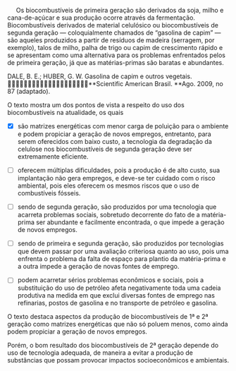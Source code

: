 

     Os biocombustíveis de primeira geração são derivados da soja, milho e cana-de-açúcar e sua produção ocorre através da fermentação. Biocombustíveis derivados de material celulósico ou biocombustíveis de segunda geração — coloquialmente chamados de “gasolina de capim” — são aqueles produzidos a partir de resíduos de madeira (serragem, por exemplo), talos de milho, palha de trigo ou capim de crescimento rápido e se apresentam como uma alternativa para os problemas enfrentados pelos de primeira geração, já que as matérias-primas são baratas e abundantes.

DALE, B. E.; HUBER, G. W. Gasolina de capim e outros vegetais.\
     **Scientific American Brasil. **Ago. 2009, no 87 (adaptado).

O texto mostra um dos pontos de vista a respeito do uso dos biocombustíveis na atualidade, os quais



- [x] são matrizes energéticas com menor carga de poluição para o ambiente e podem propiciar a geração de novos empregos, entretanto, para serem oferecidos com baixo custo, a tecnologia da degradação da celulose nos biocombustíveis de segunda geração deve ser extremamente eficiente.
- [ ] oferecem múltiplas dificuldades, pois a produção é de alto custo, sua implantação não gera empregos, e deve-se ter cuidado com o risco ambiental, pois eles oferecem os mesmos riscos que o uso de combustíveis fósseis.
- [ ] sendo de segunda geração, são produzidos por uma tecnologia que acarreta problemas sociais, sobretudo decorrente do fato de a matéria-prima ser abundante e facilmente encontrada, o que impede a geração de novos empregos.
- [ ] sendo de primeira e segunda geração, são produzidos por tecnologias que devem passar por uma avaliação criteriosa quanto ao uso, pois uma enfrenta o problema da falta de espaço para plantio da matéria-prima e a outra impede a geração de novas fontes de emprego.
- [ ] podem acarretar sérios problemas econômicos e sociais, pois a substituição do uso de petróleo afeta negativamente toda uma cadeia produtiva na medida em que exclui diversas fontes de emprego nas refinarias, postos de gasolina e no transporte de petróleo e gasolina.


O texto destaca aspectos da produção de biocombustíveis de 1ª e 2ª geração como matrizes energéticas que não só poluem menos, como ainda podem propiciar a geração de novos empregos.

Porém, o bom resultado dos biocombustíveis de 2ª geração depende do uso de tecnologia adequada, de maneira a evitar a produção de substâncias que possam provocar impactos socioeconômicos e ambientais.

        